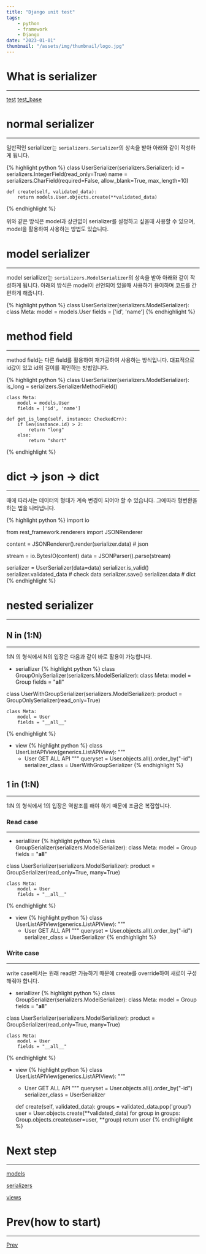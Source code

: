 ```yaml
---
title: "Django unit test"
tags:
    - python
    - framework
    - Django
date: "2023-01-01"
thumbnail: "/assets/img/thumbnail/logo.jpg"
---
```


# What is serializer
---
[test](https://velog.io/@qlgks1/6.-Django-Test-unit-test-user-test-coverage)
[test_base](https://velog.io/@qlgks1/Django-restframeworkDRF-simple-CRUD-with-model-view-serializer)
# normal serializer
---
일반적인 seriallizer는 ```serializers.Serializer```의 상속을 받아 아래와 같이 작성하게 됩니다.

{% highlight python %}
class UserSerializer(serializers.Serializer):
    id = serializers.IntegerField(read_only=True)
    name = serializers.CharField(required=False, allow_blank=True, max_length=10)

    def create(self, validated_data):
        return models.User.objects.create(**validated_data)
{% endhighlight %}

위와 같은 방식은 model과 상관없이 serializer를 설정하고 싶을때 사용할 수 있으며, model을 활용하여 사용하는 방법도 있습니다.

# model serializer
---
model seriallizer는 ```serializers.ModelSerializer```의 상속을 받아 아래와 같이 작성하게 됩니다. 아래의 방식은 model이 선언되어 있을때 사용하기 용이하며 코드를 간편하게 해줍니다.

{% highlight python %}
class UserSerializer(serializers.ModelSerializer):
    class Meta:
        model = models.User
        fields = ['id', 'name']
{% endhighlight %}

# method field
---
method field는 다른 field를 활용하여 재가공하여 사용하는 방식입니다. 대표적으로 id값이 있고 id의 길이를 확인하는 방법입니다.

{% highlight python %}
class UserSerializer(serializers.ModelSerializer):
    is_long = serializers.SerializerMethodField()
    
    class Meta:
        model = models.User
        fields = ['id', 'name']

    def get_is_long(self, instance: CheckedCrn):
        if len(instance.id) > 2:
            return "long"
        else:
            return "short"
{% endhighlight %}

# dict -> json -> dict
---
때에 따라서는 데이터의 형태가 계속 변경이 되어야 할 수 있습니다. 그에따라 형변환을 하는 법을 나타냅니다.

{% highlight python %}
import io

from rest_framework.renderers import JSONRenderer

content = JSONRenderer().render(serializer.data) # json

stream = io.BytesIO(content)
data = JSONParser().parse(stream)

serializer = UserSerializer(data=data)
serializer.is_valid()
serializer.validated_data # check data
serializer.save()
serializer.data # dict
{% endhighlight %}

# nested serializer
---

## N in (1:N)
---
1:N 의 형식에서 N의 입장은 다음과 같이 바로 활용이 가능합니다.

* seriallizer
{% highlight python %}
class GroupOnlySerializer(serializers.ModelSerializer):
    class Meta:
        model = Group
        fields = "__all__"

class UserWithGroupSerializer(serializers.ModelSerializer):
    product = GroupOnlySerializer(read_only=True)

    class Meta:
        model = User
        fields = "__all__"
{% endhighlight %}

* view
{% highlight python %}
class UserListAPIView(generics.ListAPIView):
    """
    - User GET ALL API
    """
    queryset = User.objects.all().order_by("-id")
    serializer_class = UserWithGroupSerializer
{% endhighlight %}

## 1 in (1:N)
---
1:N 의 형식에서 1의 입장은 역참조를 해야 하기 때문에 조금은 복잡합니다.

### Read case
---

* seriallizer
{% highlight python %}
class GroupSerializer(serializers.ModelSerializer):
    class Meta:
        model = Group
        fields = "__all__"

class UserSerializer(serializers.ModelSerializer):
    product = GroupSerializer(read_only=True, many=True)

    class Meta:
        model = User
        fields = "__all__"
{% endhighlight %}

* view
{% highlight python %}
class UserListAPIView(generics.ListAPIView):
    """
    - User GET ALL API
    """
    queryset = User.objects.all().order_by("-id")
    serializer_class = UserSerializer
{% endhighlight %}

### Write case
---
write case에서는 원래 read만 가능하기 때문에 create를 override하여 새로이 구성해줘야 합니다.

* seriallizer
{% highlight python %}
class GroupSerializer(serializers.ModelSerializer):
    class Meta:
        model = Group
        fields = "__all__"

class UserSerializer(serializers.ModelSerializer):
    product = GroupSerializer(read_only=True, many=True)

    class Meta:
        model = User
        fields = "__all__"
{% endhighlight %}

* view
{% highlight python %}
class UserListAPIView(generics.ListAPIView):
    """
    - User GET ALL API
    """
    queryset = User.objects.all().order_by("-id")
    serializer_class = UserSerializer

    def create(self, validated_data):
        groups = validated_data.pop('group')
        user = User.objects.create(**validated_data)
        for group in groups:
            Group.objects.create(user=user, **group)
        return user
{% endhighlight %}

# Next step
---
[models](models.html)

[serializers](serializers.html)

[views](views.html)

# Prev(how to start)
---
[Prev](intro.html)
